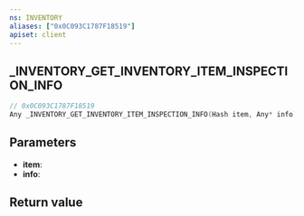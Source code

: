 ```yaml
---
ns: INVENTORY
aliases: ["0x0C093C1787F18519"]
apiset: client
---
```

## _INVENTORY_GET_INVENTORY_ITEM_INSPECTION_INFO

```c
// 0x0C093C1787F18519
Any _INVENTORY_GET_INVENTORY_ITEM_INSPECTION_INFO(Hash item, Any* info);
```


## Parameters
* **item**:
* **info**:

## Return value